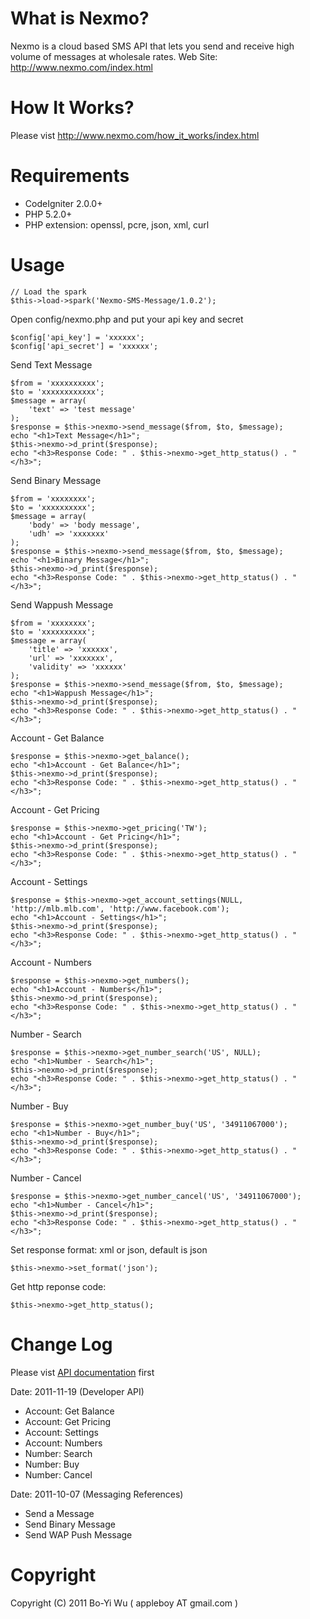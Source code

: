 What is Nexmo?
=======================

Nexmo is a cloud based SMS API that lets you send
and receive high volume of messages at wholesale rates.
Web Site: http://www.nexmo.com/index.html

How It Works?
=======================

Please vist http://www.nexmo.com/how_it_works/index.html

Requirements
=======================

* CodeIgniter 2.0.0+
* PHP 5.2.0+
* PHP extension: openssl, pcre, json, xml, curl

Usage
=======================

    // Load the spark
    $this->load->spark('Nexmo-SMS-Message/1.0.2');

Open config/nexmo.php and put your api key and secret

    $config['api_key'] = 'xxxxxx';
    $config['api_secret'] = 'xxxxxx';

Send Text Message

    $from = 'xxxxxxxxxx';
    $to = 'xxxxxxxxxxxx';
    $message = array(
        'text' => 'test message'
    );
    $response = $this->nexmo->send_message($from, $to, $message);
    echo "<h1>Text Message</h1>";
    $this->nexmo->d_print($response);
    echo "<h3>Response Code: " . $this->nexmo->get_http_status() . "</h3>";

Send Binary Message

    $from = 'xxxxxxxx';
    $to = 'xxxxxxxxxx';
    $message = array(
        'body' => 'body message',
        'udh' => 'xxxxxxx'
    );
    $response = $this->nexmo->send_message($from, $to, $message);
    echo "<h1>Binary Message</h1>";
    $this->nexmo->d_print($response);
    echo "<h3>Response Code: " . $this->nexmo->get_http_status() . "</h3>";

Send Wappush Message

    $from = 'xxxxxxxx';
    $to = 'xxxxxxxxxx';
    $message = array(
        'title' => 'xxxxxx',
        'url' => 'xxxxxxx',
        'validity' => 'xxxxxx'
    );
    $response = $this->nexmo->send_message($from, $to, $message);
    echo "<h1>Wappush Message</h1>";
    $this->nexmo->d_print($response);
    echo "<h3>Response Code: " . $this->nexmo->get_http_status() . "</h3>";

Account - Get Balance

    $response = $this->nexmo->get_balance();
    echo "<h1>Account - Get Balance</h1>";
    $this->nexmo->d_print($response);
    echo "<h3>Response Code: " . $this->nexmo->get_http_status() . "</h3>";

Account - Get Pricing

    $response = $this->nexmo->get_pricing('TW');
    echo "<h1>Account - Get Pricing</h1>";
    $this->nexmo->d_print($response);
    echo "<h3>Response Code: " . $this->nexmo->get_http_status() . "</h3>";

Account - Settings

    $response = $this->nexmo->get_account_settings(NULL, 'http://mlb.mlb.com', 'http://www.facebook.com');
    echo "<h1>Account - Settings</h1>";
    $this->nexmo->d_print($response);
    echo "<h3>Response Code: " . $this->nexmo->get_http_status() . "</h3>";

Account - Numbers

    $response = $this->nexmo->get_numbers();
    echo "<h1>Account - Numbers</h1>";
    $this->nexmo->d_print($response);
    echo "<h3>Response Code: " . $this->nexmo->get_http_status() . "</h3>";

Number - Search

    $response = $this->nexmo->get_number_search('US', NULL);
    echo "<h1>Number - Search</h1>";
    $this->nexmo->d_print($response);
    echo "<h3>Response Code: " . $this->nexmo->get_http_status() . "</h3>";

Number - Buy

    $response = $this->nexmo->get_number_buy('US', '34911067000');
    echo "<h1>Number - Buy</h1>";
    $this->nexmo->d_print($response);
    echo "<h3>Response Code: " . $this->nexmo->get_http_status() . "</h3>";

Number - Cancel

    $response = $this->nexmo->get_number_cancel('US', '34911067000');
    echo "<h1>Number - Cancel</h1>";
    $this->nexmo->d_print($response);
    echo "<h3>Response Code: " . $this->nexmo->get_http_status() . "</h3>";

Set response format: xml or json, default is json

    $this->nexmo->set_format('json');

Get http reponse code:

    $this->nexmo->get_http_status();

Change Log
=======================
Please vist [API documentation](http://nexmo.com/documentation/index.html) first

Date: 2011-11-19 (Developer API)

* Account: Get Balance
* Account: Get Pricing
* Account: Settings
* Account: Numbers
* Number: Search
* Number: Buy
* Number: Cancel

Date: 2011-10-07 (Messaging References)

* Send a Message
* Send Binary Message
* Send WAP Push Message

Copyright
=======================

Copyright (C) 2011 Bo-Yi Wu ( appleboy AT gmail.com )


